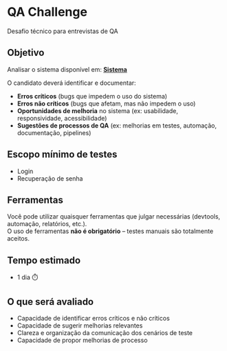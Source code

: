 # QA Challenge
Desafio técnico para entrevistas de QA

## Objetivo
Analisar o sistema disponível em: **[Sistema](https://homolog-convictus-cms.onrender.com)**

O candidato deverá identificar e documentar:
- **Erros críticos** (bugs que impedem o uso do sistema)
- **Erros não críticos** (bugs que afetam, mas não impedem o uso)
- **Oportunidades de melhoria** no sistema (ex: usabilidade, responsividade, acessibilidade)
- **Sugestões de processos de QA** (ex: melhorias em testes, automação, documentação, pipelines)

## Escopo mínimo de testes
- Login
- Recuperação de senha

## Ferramentas
Você pode utilizar quaisquer ferramentas que julgar necessárias (devtools, automação, relatórios, etc.).  
O uso de ferramentas **não é obrigatório** – testes manuais são totalmente aceitos.

## Tempo estimado
- 1 dia ⏱️ 

## O que será avaliado
- Capacidade de identificar erros críticos e não críticos
- Capacidade de sugerir melhorias relevantes
- Clareza e organização da comunicação dos cenários de teste
- Capacidade de propor melhorias de processo
